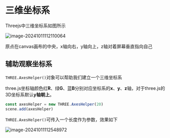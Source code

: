 # 三维坐标系

Threejs中三维坐标系如图所示

![image-20241011112110064](https://gitee.com/xarzhi/picture/raw/master/img/image-20241011112110064.png)

原点在canvas画布的中央，x轴向右，y轴向上，z轴对着屏幕垂直指向自己





## 辅助观察坐标系

`THREE.AxesHelper()`对象可以帮助我们建立一个三维坐标系

three.js坐标轴颜色红**R**、绿**G**、蓝**B**分别对应坐标系的**x**、**y**、**z**轴，对于three.js的3D坐标系默认**y轴朝上**。

```js
const axesHelper = new THREE.AxesHelper(20)
scene.add(axesHelper)
```

`THREE.AxesHelper()`可传入一个长度作为参数，效果如下

![image-20241011112548972](https://gitee.com/xarzhi/picture/raw/master/img/image-20241011112548972.png)



